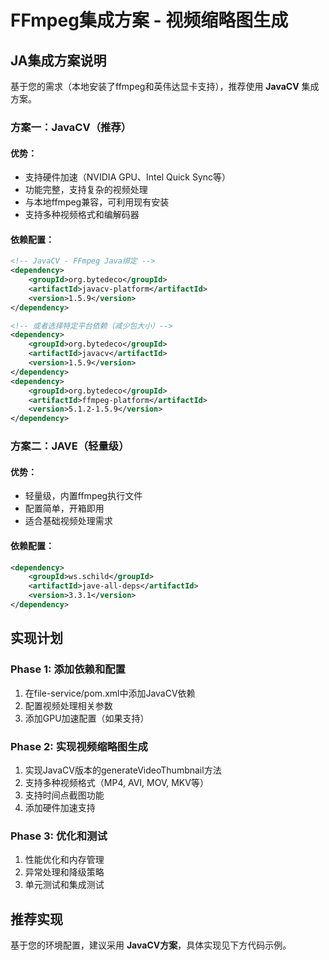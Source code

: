 # FFmpeg集成方案 - 视频缩略图生成

## JA集成方案说明

基于您的需求（本地安装了ffmpeg和英伟达显卡支持），推荐使用 **JavaCV** 集成方案。

### 方案一：JavaCV（推荐）

#### 优势：
- 支持硬件加速（NVIDIA GPU、Intel Quick Sync等）
- 功能完整，支持复杂的视频处理
- 与本地ffmpeg兼容，可利用现有安装
- 支持多种视频格式和编解码器

#### 依赖配置：
```xml
<!-- JavaCV - FFmpeg Java绑定 -->
<dependency>
    <groupId>org.bytedeco</groupId>
    <artifactId>javacv-platform</artifactId>
    <version>1.5.9</version>
</dependency>

<!-- 或者选择特定平台依赖（减少包大小）-->
<dependency>
    <groupId>org.bytedeco</groupId>
    <artifactId>javacv</artifactId>
    <version>1.5.9</version>
</dependency>
<dependency>
    <groupId>org.bytedeco</groupId>
    <artifactId>ffmpeg-platform</artifactId>
    <version>5.1.2-1.5.9</version>
</dependency>
```

### 方案二：JAVE（轻量级）

#### 优势：
- 轻量级，内置ffmpeg执行文件
- 配置简单，开箱即用
- 适合基础视频处理需求

#### 依赖配置：
```xml
<dependency>
    <groupId>ws.schild</groupId>
    <artifactId>jave-all-deps</artifactId>
    <version>3.3.1</version>
</dependency>
```

## 实现计划

### Phase 1: 添加依赖和配置
1. 在file-service/pom.xml中添加JavaCV依赖
2. 配置视频处理相关参数
3. 添加GPU加速配置（如果支持）

### Phase 2: 实现视频缩略图生成
1. 实现JavaCV版本的generateVideoThumbnail方法
2. 支持多种视频格式（MP4, AVI, MOV, MKV等）
3. 支持时间点截图功能
4. 添加硬件加速支持

### Phase 3: 优化和测试
1. 性能优化和内存管理
2. 异常处理和降级策略
3. 单元测试和集成测试

## 推荐实现

基于您的环境配置，建议采用 **JavaCV方案**，具体实现见下方代码示例。